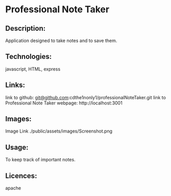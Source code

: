 <!DOCTYPE md>
# Professional Note Taker

## Description:
Application designed to take notes and to save them.


## Technologies:
javascript, HTML, express 

## Links:

link to github: git@github.com:cdthe1nonly1/professionalNoteTaker.git
link to Professional Note Taker webpage: http://localhost:3001

## Images:

Image Link ./public/assets/images/Screenshot.png

## Usage:

To keep track of important notes.

## Licences:

apache